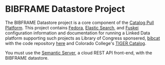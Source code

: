 # BIBFRAME Datastore Project
The BIBFRAME Datastore project is a core component of the [Catalog Pull Platform][CPP]. This
project contains [Fedora][FC], [Elastic Search][ES], and 
[Fuskei][FS] configuration information and documentation for running a Linked Data
platform supporting such projects as 
Library of Congress sponsered, [bibcat](http://bibcat.org) with the code repository [here](https://github.com/jermnelson/bibframe-catalog) 
and Colorado College's [TIGER Catalog](https://github.com/Tutt-Library/tiger-catalog).

You must use the [Semantic Server](https://github.com/jermnelson/semantic-server.git), a cloud REST API front-end, with the BIBFRAME datastore.

[CPP]: https://github.com/jermnelson/catalog-pull-platform
[ES]: http://www.elasticsearch.org/
[FC]: http://fedora-commons.org
[FS]: http://jena.apache.org/documentation/serving_data/
